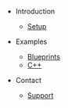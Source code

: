 - Introduction
  - [Setup](setup.md)

- Examples
  - [Blueprints](examples.md)
  - [C++](cppexamples.md)

- Contact
  - [Support](support.md)
